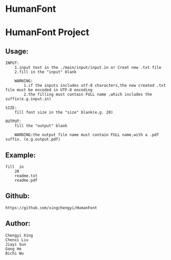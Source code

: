 # HumanFont

HumanFont Project
============

Usage:
-------
	INPUT:
		1.input text in the ./main/input/input.in or Creat new .txt file 
		2.fill in the "input" blank
	
		WARNING:
			1.if the inputs includes utf-8 characters,the new created .txt file must be encoded in UTF-8 encoding
			2.the filling must contain FULL name ,which includes the suffix(e.g.input.in)

	SIZE:
		fill font size in the "size" blank(e.g. 20)

	OUTPUT:
		fill the "output" blank
	
		WARNING:the output file name must contain FULL name,with a .pdf suffix. (e.g.output.pdf)

Example:
----
	fill  in 
		20
		readme.txt
		readme.pdf

Github:
-----
	https://github.com/xingchengyi/HumanFont

Author:
-----
	Chengyi Xing
	Chenxi Liu
	Jiayi Sun
	Gang He
	Bichi Wu
	
	
